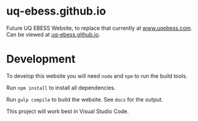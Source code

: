 # uq-ebess.github.io

Future UQ EBESS Website, to replace that currently at www.uqebess.com. Can be viewed at [uq-ebess.github.io](uq-ebess.github.io).

# Development

To develop this website you will need `node` and `npm` to run the build tools.

Run `npm install` to install all dependencies.

Run `gulp compile` to build the website. See `docs` for the output.

This project will work best in Visual Studio Code.
